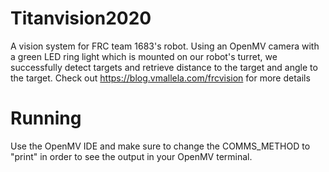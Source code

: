 # Titanvision2020
A vision system for FRC team 1683's robot. Using an OpenMV camera with a green LED ring light which is mounted on our robot's turret, we successfully detect targets and retrieve distance to the target and angle to the target. 
Check out https://blog.vmallela.com/frcvision for more details
# Running
Use the OpenMV IDE and make sure to change the COMMS_METHOD to "print" in order to see the output in your OpenMV terminal. 
